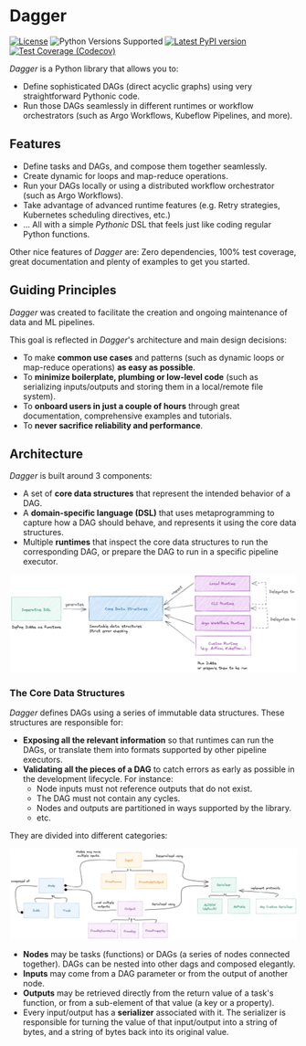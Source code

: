 # Dagger

[![License](https://img.shields.io/badge/license-Apache%202.0-blue.svg)](https://github.com/larribas/dagger/blob/main/LICENSE.md)
![Python Versions Supported](https://img.shields.io/badge/python-3.8+-blue.svg)
[![Latest PyPI version](https://badge.fury.io/py/py-dagger.svg)](https://badge.fury.io/py/py-dagger)
[![Test Coverage (Codecov)](https://codecov.io/gh/larribas/dagger/branch/main/graph/badge.svg?token=fKU68xYUm8)](https://codecov.io/gh/larribas/dagger)


_Dagger_ is a Python library that allows you to:

* Define sophisticated DAGs (direct acyclic graphs) using very straightforward Pythonic code.
* Run those DAGs seamlessly in different runtimes or workflow orchestrators (such as Argo Workflows, Kubeflow Pipelines, and more).



## Features

- Define tasks and DAGs, and compose them together seamlessly.
- Create dynamic for loops and map-reduce operations.
- Run your DAGs locally or using a distributed workflow orchestrator (such as Argo Workflows).
- Take advantage of advanced runtime features (e.g. Retry strategies, Kubernetes scheduling directives, etc.)
- ... All with a simple _Pythonic_ DSL that feels just like coding regular Python functions.


Other nice features of _Dagger_ are: Zero dependencies, 100% test coverage, great documentation and plenty of examples to get you started.


## Guiding Principles

_Dagger_ was created to facilitate the creation and ongoing maintenance of data and ML pipelines.

This goal is reflected in _Dagger_'s architecture and main design decisions:

- To make __common use cases__ and patterns (such as dynamic loops or map-reduce operations) __as easy as possible__.
- To __minimize boilerplate, plumbing or low-level code__ (such as serializing inputs/outputs and storing them in a local/remote file system).
- To __onboard users in just a couple of hours__ through great documentation, comprehensive examples and tutorials.
- To __never sacrifice reliability and performance__.


## Architecture

_Dagger_ is built around 3 components:

- A set of __core data structures__ that represent the intended behavior of a DAG.
- A __domain-specific language (DSL)__ that uses metaprogramming to capture how a DAG should behave, and represents it using the core data structures.
- Multiple __runtimes__ that inspect the core data structures to run the corresponding DAG, or prepare the DAG to run in a specific pipeline executor.


[![components](assets/images/diagrams/components.png)](assets/images/diagrams/components.png)


### The Core Data Structures

_Dagger_ defines DAGs using a series of immutable data structures. These structures are responsible for:

- __Exposing all the relevant information__ so that runtimes can run the DAGs, or translate them into formats supported by other pipeline executors.
- __Validating all the pieces of a DAG__ to catch errors as early as possible in the development lifecycle. For instance:
    * Node inputs must not reference outputs that do not exist.
    * The DAG must not contain any cycles.
    * Nodes and outputs are partitioned in ways supported by the library.
    * etc.


They are divided into different categories:

[![core data structures](assets/images/diagrams/core_data_structures.png)](assets/images/diagrams/core_data_structures.png)

- __Nodes__ may be tasks (functions) or DAGs (a series of nodes connected together). DAGs can be nested into other dags and composed elegantly.
- __Inputs__ may come from a DAG parameter or from the output of another node.
- __Outputs__ may be retrieved directly from the return value of a task's function, or from a sub-element of that value (a key or a property).
- Every input/output has a __serializer__ associated with it. The serializer is responsible for turning the value of that input/output into a string of bytes, and a string of bytes back into its original value.



